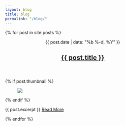 ```yaml
---
layout: blog
title: blog
permalink: "/blog/"
--- 
```


{% for post in site.posts %}
<div class="roll page-content">
        <header>
                <span class="post-meta">{{ post.date | date: "%b %-d, %Y" }}</span>
                <h2>
                    <a class="post-link" href="{{ site.baseurl }}/{{ post.url }}">{{ post.title }}</a>
                </h2>
        </header>
  {% if post.thumbnail %}
        <article>
            <a href="{{ site.url }}{{ post.url }}">
                <figure>
                    <img src="{{ site.baseurl }}/{{ post.thumbnail }}" class="thumb" />
                </figure>
            </a>
  {% endif %}
                <p>{{ post.excerpt }}  <a href="{{ site.baseurl }}/{{ post.url }}">Read More</a></p>
        </article>
</div>
{% endfor %}
